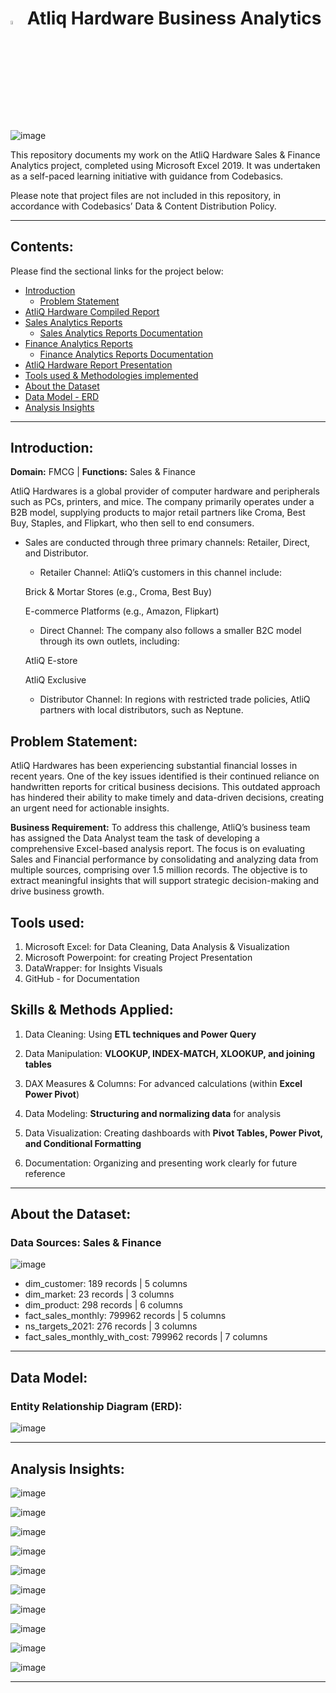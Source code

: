 # <img src="https://miro.medium.com/v2/resize:fit:1400/1*8bUjUiCWk0VhS8-lgAj0Og.png" width="4%" height="4%"> Atliq Hardware Business Analytics

![image](https://github.com/user-attachments/assets/a801a608-a51f-46e2-9615-e31f83df1ac2)



This repository documents my work on the AtliQ Hardware Sales & Finance Analytics project, completed using Microsoft Excel 2019. It was undertaken as a self-paced learning initiative with guidance from Codebasics.

Please note that project files are not included in this repository, in accordance with Codebasics’ Data & Content Distribution Policy.


---

## Contents:
Please find the sectional links for the project below:
- [Introduction](#introduction)
  - [Problem Statement](#problem-statement)
- [AtliQ Hardware Compiled Report](https://github.com/rahulnshakya/Excel-Sales-Analytics-Reports/blob/d31452511d580026064d0a23f241e5920f0c5026/Sales%20Analytics/Customer%20Performance%20Report.pdf)
- [Sales Analytics Reports](https://github.com/rahulnshakya/Excel-Sales-Analytics-Reports/tree/d31452511d580026064d0a23f241e5920f0c5026/Sales%20Analytics)
  - [Sales Analytics Reports Documentation](https://github.com/rahulnshakya/Excel-Sales-Analytics-Reports/blob/302f29a7b571a3d3134312b901b73bf2871a8ab9/Sales%20Analytics/Sales%20Analytics%20Reports%20Documentation.md)
- [Finance Analytics Reports](https://github.com/5ifar/Sales_and_Finance_Analytics_of_AtliQHardwares/tree/main/Finance%20Analytics%20Reports/Finance%20Analytics%20Reports%20Files)
  - [Finance Analytics Reports Documentation](https://github.com/5ifar/Sales_and_Finance_Analytics_of_AtliQHardwares/blob/main/Finance%20Analytics%20Reports/Finance%20Analytics%20Reports%20Documentation.md)
- [AtliQ Hardware Report Presentation](https://github.com/5ifar/AtliQHardware_Sales_and_Finance_Analytics/blob/main/AtliQ%20Hardware%20Report%20Presentation.pptx)
- [Tools used & Methodologies implemented](#tools-used)
- [About the Dataset](#about-the-dataset)
- [Data Model - ERD](#data-model)
- [Analysis Insights](#analysis-insights)

---

## Introduction:
**Domain:** FMCG | **Functions:** Sales & Finance

AtliQ Hardwares is a global provider of computer hardware and peripherals such as PCs, printers, and mice. 
The company primarily operates under a B2B model, supplying products to major retail partners like Croma, Best Buy, Staples, and Flipkart, who then sell to end consumers.

  
- Sales are conducted through three primary channels: Retailer, Direct, and Distributor.

  * Retailer Channel:
   AtliQ’s customers in this channel include:
  
  
  Brick & Mortar Stores (e.g., Croma, Best Buy)
  
  
  E-commerce Platforms (e.g., Amazon, Flipkart)
  
  
  * Direct Channel:
   The company also follows a smaller B2C model through its own outlets, including:
  
  
  AtliQ E-store
  
  
  AtliQ Exclusive
  
  
  * Distributor Channel:
   In regions with restricted trade policies, AtliQ partners with local distributors, such as Neptune.

## Problem Statement:
 AtliQ Hardwares has been experiencing substantial financial losses in recent years. One of the key issues identified is their continued reliance on handwritten reports for critical business decisions. This outdated approach has hindered their ability to make timely and data-driven decisions, creating an urgent need for actionable insights.
 
**Business Requirement:**
 To address this challenge, AtliQ’s business team has assigned the Data Analyst team the task of developing a comprehensive Excel-based analysis report. The focus is on evaluating Sales and Financial performance by consolidating and analyzing data from multiple sources, comprising over 1.5 million records. The objective is to extract meaningful insights that will support strategic decision-making and drive business growth.


## Tools used:
1. Microsoft Excel: for Data Cleaning, Data Analysis & Visualization
2. Microsoft Powerpoint: for creating Project Presentation
3. DataWrapper: for Insights Visuals
4. GitHub - for Documentation

## Skills & Methods Applied:
1. Data Cleaning: Using **ETL techniques and Power Query**


2. Data Manipulation: **VLOOKUP, INDEX-MATCH, XLOOKUP, and joining tables**


3. DAX Measures & Columns: For advanced calculations (within **Excel Power Pivot**)


4. Data Modeling: **Structuring and normalizing data** for analysis


5. Data Visualization: Creating dashboards with **Pivot Tables, Power Pivot, and Conditional Formatting**


6. Documentation: Organizing and presenting work clearly for future reference



---

## About the Dataset:
### Data Sources: Sales & Finance

![image](https://github.com/user-attachments/assets/224e84ed-099a-4b7a-bc00-b8fdb78c3afc)


- dim_customer: 189 records | 5 columns
- dim_market: 23 records | 3 columns
- dim_product: 298 records | 6 columns
- fact_sales_monthly: 799962 records | 5 columns
- ns_targets_2021: 276 records | 3 columns
- fact_sales_monthly_with_cost: 799962 records | 7 columns


---

## Data Model:
### Entity Relationship Diagram (ERD):

![image](https://github.com/user-attachments/assets/05b07cb3-4539-4f87-b061-354810354f3a)


---

## Analysis Insights:

![image](https://github.com/user-attachments/assets/e6b80f65-71e6-4448-a55a-38de7ddbf28a)


![image](https://github.com/user-attachments/assets/0770322a-3b4b-4806-9453-ea2a411b179c)


![image](https://github.com/user-attachments/assets/3680b152-bdca-4c9a-bb86-d55a1cf59456)


![image](https://github.com/user-attachments/assets/4fdb2ebb-c6f6-449b-9c73-bb555e45a858)


![image](https://github.com/user-attachments/assets/a5ce4042-8566-4509-a2ce-b189894c84d3)


![image](https://github.com/user-attachments/assets/e56216b4-8d86-4d34-8898-609fad649a2f)


![image](https://github.com/user-attachments/assets/4ea2e2e1-adc7-4b08-b7c9-0308d827f623)


![image](https://github.com/user-attachments/assets/6e63063b-631c-4543-b615-c31c9b258753)


![image](https://github.com/user-attachments/assets/d1e0f458-f6e6-4969-a4e4-e1d0d19d9998)


![image](https://github.com/user-attachments/assets/02b9066e-dedb-41ff-a1b4-d43bc9f58cd1)


---
